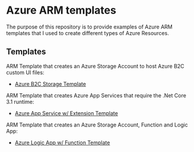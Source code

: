 # Azure ARM templates

The purpose of this repository is to provide examples of Azure ARM templates that I used to create different types of Azure Resources.

## Templates

ARM Template that creates an Azure Storage Account to host Azure B2C custom UI files:
- [Azure B2C Storage Template](Azure.B2C.Storage)

ARM Template that creates Azure App Services that require the .Net Core 3.1 runtime:
- [Azure App Service w/ Extension Template](Azure.AppService.ExtensionAndSetting)

ARM Template that creates an Azure Storage Account, Function and Logic App:
- [Azure Logic App w/ Function Template](Azure.LogicApp.Function.Storage)
